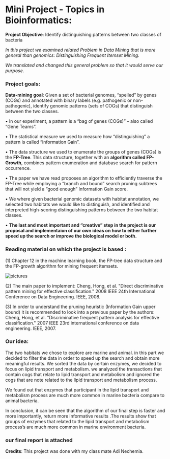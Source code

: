 # Mini Project - Topics in Bioinformatics:

**Project Objective**: Identify distinguishing patterns between two classes of bacteria

*In this project we examined related Problem in Data Mining that is more general than genomics: Distinguishing Frequent Itemset Mining.*

*We translated and changed this general problem so that it would serve our purpose.*

### Project goals:

**Data-mining goal**: Given a set of bacterial genomes, “spelled” by genes (COGs) and annotated with binary
labels (e.g. pathogenic or non-pathogenic), identify genomic patterns (sets of COGs) that distinguish between
the two classes.

• In our experiment, a pattern is a “bag of genes (COGs)” – also called “Gene Teams”.

• The statistical measure we used to measure how “distinguishing” a pattern is called “Information
Gain”.

• The data structure we used to enumerate the groups of genes (COGs) is the **FP-Tree**. This data
structure, together with an **algorithm called FP-Growth**, combines pattern enumeration and database search
for pattern occurrence.

• The paper we have read proposes an algorithm to efficiently traverse the FP-Tree while employing a “branch
and bound” search pruning subtrees that will not yield a “good enough” Information Gain score.

• We where given bacterial genomic datasets with habitat annotation, we selected two habitats we would like to
distinguish, and identified and interpreted high-scoring distinguishing patterns between the two habitat classes.

• **The last and most important and “creative” step in the project is our proposal and implementaion of our own ideas on how
to either further speed up the search or improve the biological model or both.**


### Reading material on which the project is based :
(1) Chapter 12 in the machine learning book, the FP-tree data structure and the FP-growth
algorithm for mining frequent itemsets.

![pictures](https://images-na.ssl-images-amazon.com/images/I/41VTWhdpIlL._SX397_BO1,204,203,200_.jpg)

(2) The main paper to implement:
Cheng, Hong, et al. "Direct discriminative pattern mining for effective classification." 2008
IEEE 24th International Conference on Data Engineering. IEEE, 2008.

(3) In order to understand the pruning heuristic (Information Gain upper bound) it is
recommended to look into a previous paper by the authors:
Cheng, Hong, et al. "Discriminative frequent pattern analysis for effective classification." 2007
IEEE 23rd international conference on data engineering. IEEE, 2007.

### Our idea:
The two habitats we chose to explore are marine and animal.
in this part we decided to filter the data in order to speed up the search and obtain more meaningful results. 
We sorted the data by certain enzymes, we decided to focus on lipid transport and metabolism. we analyzed the transactions that contain cogs that relate to lipid transport and metabolism and ignored the cogs that are note related to the lipid transport and metabolism process. 

We found out that enzymes that participant in the lipid transport and metabolism process are much more common in marine bacteria compare to animal bacteria.  

In conclusion, it can be seen that the algorithm of our final step is faster and more importantly, return more informative results .The results show that groups of enzymes that related to the lipid transport and metabolism process’s are much more common in marine environment bacteria. 

### our final report is attached 

**Credits**:
This project was done with my class mate Adi Nechemia.




